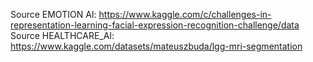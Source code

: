 Source EMOTION AI: https://www.kaggle.com/c/challenges-in-representation-learning-facial-expression-recognition-challenge/data
Source HEALTHCARE_AI: https://www.kaggle.com/datasets/mateuszbuda/lgg-mri-segmentation
